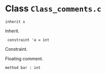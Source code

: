 
# Class `Class_comments.c`

```
inherit x
```
Inherit.

```
 constraint 'a = int
```
Constraint.

Floating comment.

```
method bar : int
```